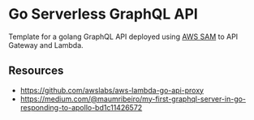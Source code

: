 # Go Serverless GraphQL API

Template for a golang GraphQL API deployed using [AWS SAM](https://docs.aws.amazon.com/serverless-application-model/index.html) to API Gateway and Lambda.

## Resources

- https://github.com/awslabs/aws-lambda-go-api-proxy
- https://medium.com/@maumribeiro/my-first-graphql-server-in-go-responding-to-apollo-bd1c11426572
